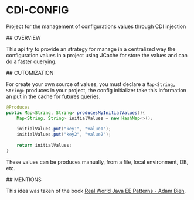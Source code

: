 # CDI-CONFIG

Project for the management of configurations values through CDI injection

## OVERVIEW

This api try to provide an strategy for manage in a centralized way the configuration
values in a project using JCache for store the values and can do a faster querying.

## CUTOMIZATION

For create your own source of values, you must declare a ```Map<String, String>```
 produces in your project, the config initializer take this information an put
 in the cache for futures queries.
 
```java
@Produces
public Map<String, String> producesMyInitialValues(){
    Map<String, String> initialValues = new HashMap<>();
    
    initialValues.put("key1", "value1");
    initialValues.put("key2", "value2");
    
    return initialValues;
}
```

These values can be produces manually, from a file, local environment, DB, etc.

## MENTIONS

This idea was taken of the book [Real World Java EE Patterns - Adam Bien](http://realworldpatterns.com/).